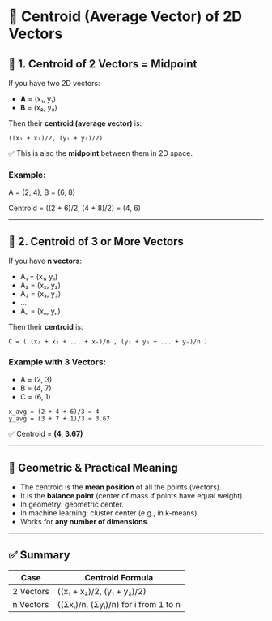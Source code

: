 
# 📌 Centroid (Average Vector) of 2D Vectors

## 🔢 1. Centroid of 2 Vectors = Midpoint

If you have two 2D vectors:
- **A** = (x₁, y₁)
- **B** = (x₂, y₂)

Then their **centroid (average vector)** is:
```
((x₁ + x₂)/2, (y₁ + y₂)/2)
```

✅ This is also the **midpoint** between them in 2D space.

### Example:
A = (2, 4), B = (6, 8)

Centroid = ((2 + 6)/2, (4 + 8)/2) = (4, 6)

---

## 🔢 2. Centroid of 3 or More Vectors

If you have **n vectors**:
- A₁ = (x₁, y₁)
- A₂ = (x₂, y₂)
- A₃ = (x₃, y₃)
- ...
- Aₙ = (xₙ, yₙ)

Then their **centroid** is:
```
C = ( (x₁ + x₂ + ... + xₙ)/n , (y₁ + y₂ + ... + yₙ)/n )
```

### Example with 3 Vectors:
- A = (2, 3)
- B = (4, 7)
- C = (6, 1)

```
x_avg = (2 + 4 + 6)/3 = 4  
y_avg = (3 + 7 + 1)/3 ≈ 3.67
```

✅ Centroid = **(4, 3.67)**

---

## 🧠 Geometric & Practical Meaning

- The centroid is the **mean position** of all the points (vectors).
- It is the **balance point** (center of mass if points have equal weight).
- In geometry: geometric center.
- In machine learning: cluster center (e.g., in k-means).
- Works for **any number of dimensions**.

---

## ✅ Summary

| Case         | Centroid Formula                                   |
|--------------|----------------------------------------------------|
| 2 Vectors    | ((x₁ + x₂)/2, (y₁ + y₂)/2)                          |
| n Vectors    | ((Σxᵢ)/n, (Σyᵢ)/n) for i from 1 to n                |